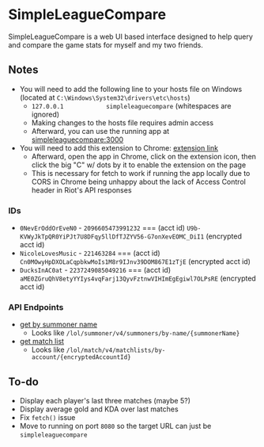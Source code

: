 # SimpleLeagueCompare

SimpleLeagueCompare is a web UI based interface designed to help query and compare the game stats for myself and my two friends.

## Notes

* You will need to add the following line to your hosts file on Windows (located at `C:\Windows\System32\drivers\etc\hosts`)
  * `127.0.0.1            simpleleaguecompare` (whitespaces are ignored)
  * Making changes to the hosts file requires admin access
  * Afterward, you can use the running app at [simpleleaguecompare:3000](http://simpleleaguecompare:3000)
* You will need to add this extension to Chrome: [extension link](https://chrome.google.com/webstore/detail/allow-cors-access-control/lhobafahddgcelffkeicbaginigeejlf?hl=en)
  * Afterward, open the app in Chrome, click on the extension icon, then click the big "C" w/ dots by it to enable the extension on the page
  * This is necessary for fetch to work if running the app locally due to CORS in Chrome being unhappy about the lack of Access Control header in Riot's API responses

### IDs

* `0NevErOddOrEveN0` - `2096605473991232` === (acct id) `U9b-KVWyJkTpQR0YiPJt7U8DFqy5llDfTJZYV56-G7onXevEOMC_DiI1` (encrypted acct id)
* `NicoleLovesMusic` - `221463284` === (acct id) `Cn0MOwyHpDXOLaCqpbkwMoIs1M8r9IJnv39DOM867E1zTjE` (encrypted acct id)
* `DucksInAC0at` - `2237249085049216` === (acct id) `aME0ZGruQhV8etyYYIys4vqFarj13QyvFztnwVIHImEgEgiwl7OLPsRE` (encrypted acct id)

### API Endpoints

* [get by summoner name](https://developer.riotgames.com/apis#summoner-v4/GET_getBySummonerName)
  * Looks like `/lol/summoner/v4/summoners/by-name/{summonerName}`
* [get match list](https://developer.riotgames.com/apis#match-v4/GET_getMatchlist)
  * Looks like `/lol/match/v4/matchlists/by-account/{encryptedAccountId}`

## To-do

* Display each player's last three matches (maybe 5?)
* Display average gold and KDA over last matches
* Fix `fetch()` issue
* Move to running on port `8080` so the target URL can just be `simpleleaguecompare`
